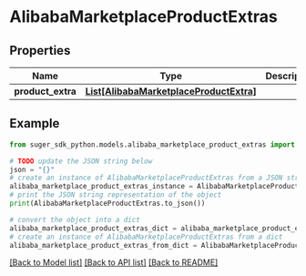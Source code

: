 # AlibabaMarketplaceProductExtras


## Properties

Name | Type | Description | Notes
------------ | ------------- | ------------- | -------------
**product_extra** | [**List[AlibabaMarketplaceProductExtra]**](AlibabaMarketplaceProductExtra.md) |  | [optional] 

## Example

```python
from suger_sdk_python.models.alibaba_marketplace_product_extras import AlibabaMarketplaceProductExtras

# TODO update the JSON string below
json = "{}"
# create an instance of AlibabaMarketplaceProductExtras from a JSON string
alibaba_marketplace_product_extras_instance = AlibabaMarketplaceProductExtras.from_json(json)
# print the JSON string representation of the object
print(AlibabaMarketplaceProductExtras.to_json())

# convert the object into a dict
alibaba_marketplace_product_extras_dict = alibaba_marketplace_product_extras_instance.to_dict()
# create an instance of AlibabaMarketplaceProductExtras from a dict
alibaba_marketplace_product_extras_from_dict = AlibabaMarketplaceProductExtras.from_dict(alibaba_marketplace_product_extras_dict)
```
[[Back to Model list]](../README.md#documentation-for-models) [[Back to API list]](../README.md#documentation-for-api-endpoints) [[Back to README]](../README.md)


